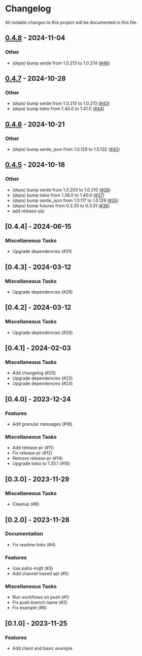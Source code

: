 # Changelog

All notable changes to this project will be documented in this file.

## [0.4.8](https://github.com/markhaehnel/bambulab/compare/v0.4.7...v0.4.8) - 2024-11-04

### Other

- *(deps)* bump serde from 1.0.213 to 1.0.214 ([#46](https://github.com/markhaehnel/bambulab/pull/46))

## [0.4.7](https://github.com/markhaehnel/bambulab/compare/v0.4.6...v0.4.7) - 2024-10-28

### Other

- *(deps)* bump serde from 1.0.210 to 1.0.213 ([#43](https://github.com/markhaehnel/bambulab/pull/43))
- *(deps)* bump tokio from 1.40.0 to 1.41.0 ([#44](https://github.com/markhaehnel/bambulab/pull/44))

## [0.4.6](https://github.com/markhaehnel/bambulab/compare/v0.4.5...v0.4.6) - 2024-10-21

### Other

- *(deps)* bump serde_json from 1.0.129 to 1.0.132 ([#40](https://github.com/markhaehnel/bambulab/pull/40))

## [0.4.5](https://github.com/markhaehnel/bambulab/compare/v0.4.4...v0.4.5) - 2024-10-18

### Other

- *(deps)* bump serde from 1.0.203 to 1.0.210 ([#36](https://github.com/markhaehnel/bambulab/pull/36))
- *(deps)* bump tokio from 1.38.0 to 1.40.0 ([#37](https://github.com/markhaehnel/bambulab/pull/37))
- *(deps)* bump serde_json from 1.0.117 to 1.0.129 ([#35](https://github.com/markhaehnel/bambulab/pull/35))
- *(deps)* bump futures from 0.3.30 to 0.3.31 ([#38](https://github.com/markhaehnel/bambulab/pull/38))
- add release-plz

## [0.4.4] - 2024-06-15

### Miscellaneous Tasks

- Upgrade dependencies (#31)

## [0.4.3] - 2024-03-12

### Miscellaneous Tasks

- Upgrade dependencies (#28)

## [0.4.2] - 2024-03-12

### Miscellaneous Tasks

- Upgrade dependencies (#26)

## [0.4.1] - 2024-02-03

### Miscellaneous Tasks

- Add changelog (#20)
- Upgrade dependencies (#22)
- Upgrade dependencies (#23)

## [0.4.0] - 2023-12-24

### Features

- Add granular messages (#18)

### Miscellaneous Tasks

- Add release-pr (#11)
- Fix release-pr (#12)
- Remove release-pr (#14)
- Upgrade tokio to 1.35.1 (#16)

## [0.3.0] - 2023-11-29

### Miscellaneous Tasks

- Cleanup (#8)

## [0.2.0] - 2023-11-28

### Documentation

- Fix readme links (#4)

### Features

- Use paho-mqtt (#3)
- Add channel based api (#5)

### Miscellaneous Tasks

- Run workflows on push (#1)
- Fix push branch name (#2)
- Fix example (#6)

## [0.1.0] - 2023-11-25

### Features

- Add client and basic example


